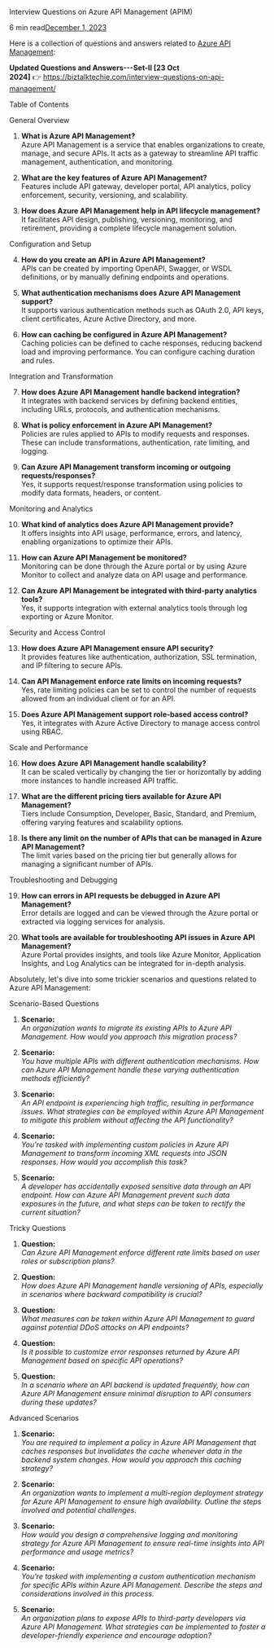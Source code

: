 Interview Questions on Azure API Management (APIM)

6 min read[December 1,
2023](https://biztalktechie.com/interview-questions-on-azure-api-management-apim/)

Here is a collection of questions and answers related to [Azure API
Management](https://azure.microsoft.com/en-in/products/api-management/):

**Updated Questions and Answers---Set-II \[23 Oct
2024\]** 👉 <https://biztalktechie.com/interview-questions-on-api-management/>

Table of Contents

General Overview

1.  **What is Azure API Management?**\
    Azure API Management is a service that enables organizations to
    create, manage, and secure APIs. It acts as a gateway to streamline
    API traffic management, authentication, and monitoring.

2.  **What are the key features of Azure API Management?**\
    Features include API gateway, developer portal, API analytics,
    policy enforcement, security, versioning, and scalability.

3.  **How does Azure API Management help in API lifecycle management?**\
    It facilitates API design, publishing, versioning, monitoring, and
    retirement, providing a complete lifecycle management solution.

Configuration and Setup

4.  **How do you create an API in Azure API Management?**\
    APIs can be created by importing OpenAPI, Swagger, or WSDL
    definitions, or by manually defining endpoints and operations.

5.  **What authentication mechanisms does Azure API Management
    support?**\
    It supports various authentication methods such as OAuth 2.0, API
    keys, client certificates, Azure Active Directory, and more.

6.  **How can caching be configured in Azure API Management?**\
    Caching policies can be defined to cache responses, reducing backend
    load and improving performance. You can configure caching duration
    and rules.

Integration and Transformation

7.  **How does Azure API Management handle backend integration?**\
    It integrates with backend services by defining backend entities,
    including URLs, protocols, and authentication mechanisms.

8.  **What is policy enforcement in Azure API Management?**\
    Policies are rules applied to APIs to modify requests and responses.
    These can include transformations, authentication, rate limiting,
    and logging.

9.  **Can Azure API Management transform incoming or outgoing
    requests/responses?**\
    Yes, it supports request/response transformation using policies to
    modify data formats, headers, or content.

Monitoring and Analytics

10. **What kind of analytics does Azure API Management provide?**\
    It offers insights into API usage, performance, errors, and latency,
    enabling organizations to optimize their APIs.

11. **How can Azure API Management be monitored?**\
    Monitoring can be done through the Azure portal or by using Azure
    Monitor to collect and analyze data on API usage and performance.

12. **Can Azure API Management be integrated with third-party analytics
    tools?**\
    Yes, it supports integration with external analytics tools through
    log exporting or Azure Monitor.

Security and Access Control

13. **How does Azure API Management ensure API security?**\
    It provides features like authentication, authorization, SSL
    termination, and IP filtering to secure APIs.

14. **Can API Management enforce rate limits on incoming requests?**\
    Yes, rate limiting policies can be set to control the number of
    requests allowed from an individual client or for an API.

15. **Does Azure API Management support role-based access control?**\
    Yes, it integrates with Azure Active Directory to manage access
    control using RBAC.

Scale and Performance

16. **How does Azure API Management handle scalability?**\
    It can be scaled vertically by changing the tier or horizontally by
    adding more instances to handle increased API traffic.

17. **What are the different pricing tiers available for Azure API
    Management?**\
    Tiers include Consumption, Developer, Basic, Standard, and Premium,
    offering varying features and scalability options.

18. **Is there any limit on the number of APIs that can be managed in
    Azure API Management?**\
    The limit varies based on the pricing tier but generally allows for
    managing a significant number of APIs.

Troubleshooting and Debugging

19. **How can errors in API requests be debugged in Azure API
    Management?**\
    Error details are logged and can be viewed through the Azure portal
    or extracted via logging services for analysis.

20. **What tools are available for troubleshooting API issues in Azure
    API Management?**\
    Azure Portal provides insights, and tools like Azure Monitor,
    Application Insights, and Log Analytics can be integrated for
    in-depth analysis.

Absolutely, let's dive into some trickier scenarios and questions
related to Azure API Management:

Scenario-Based Questions

1.  **Scenario:**\
    *An organization wants to migrate its existing APIs to Azure API
    Management. How would you approach this migration process?*

2.  **Scenario:**\
    *You have multiple APIs with different authentication mechanisms.
    How can Azure API Management handle these varying authentication
    methods efficiently?*

3.  **Scenario:**\
    *An API endpoint is experiencing high traffic, resulting in
    performance issues. What strategies can be employed within Azure API
    Management to mitigate this problem without affecting the API
    functionality?*

4.  **Scenario:**\
    *You're tasked with implementing custom policies in Azure API
    Management to transform incoming XML requests into JSON responses.
    How would you accomplish this task?*

5.  **Scenario:**\
    *A developer has accidentally exposed sensitive data through an API
    endpoint. How can Azure API Management prevent such data exposures
    in the future, and what steps can be taken to rectify the current
    situation?*

Tricky Questions

1.  **Question:**\
    *Can Azure API Management enforce different rate limits based on
    user roles or subscription plans?*

2.  **Question:**\
    *How does Azure API Management handle versioning of APIs, especially
    in scenarios where backward compatibility is crucial?*

3.  **Question:**\
    *What measures can be taken within Azure API Management to guard
    against potential DDoS attacks on API endpoints?*

4.  **Question:**\
    *Is it possible to customize error responses returned by Azure API
    Management based on specific API operations?*

5.  **Question:**\
    *In a scenario where an API backend is updated frequently, how can
    Azure API Management ensure minimal disruption to API consumers
    during these updates?*

Advanced Scenarios

1.  **Scenario:**\
    *You are required to implement a policy in Azure API Management that
    caches responses but invalidates the cache whenever data in the
    backend system changes. How would you approach this caching
    strategy?*

2.  **Scenario:**\
    *An organization wants to implement a multi-region deployment
    strategy for Azure API Management to ensure high availability.
    Outline the steps involved and potential challenges.*

3.  **Scenario:**\
    *How would you design a comprehensive logging and monitoring
    strategy for Azure API Management to ensure real-time insights into
    API performance and usage metrics?*

4.  **Scenario:**\
    *You're tasked with implementing a custom authentication mechanism
    for specific APIs within Azure API Management. Describe the steps
    and considerations involved in this process.*

5.  **Scenario:**\
    *An organization plans to expose APIs to third-party developers via
    Azure API Management. What strategies can be implemented to foster a
    developer-friendly experience and encourage adoption?*
